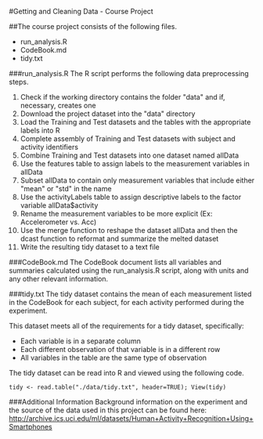 #Getting and Cleaning Data - Course Project

##The course project consists of the following files.
* run_analysis.R
* CodeBook.md
* tidy.txt

###run_analysis.R
The R script performs the following data preprocessing steps.

1. Check if the working directory contains the folder "data" and if, necessary, creates one
2. Download the project dataset into the "data" directory
3. Load the Training and Test datasets and the tables with the appropriate labels into R
4. Complete assembly of Training and Test datasets with subject and activity identifiers
5. Combine Training and Test datasets into one dataset named allData
6. Use the features table to assign labels to the measurement variables in allData
7. Subset allData to contain only measurement variables that include either "mean" or "std" in the name
8. Use the activityLabels table to assign descriptive labels to the factor variable allData$activity 
9. Rename the measurement variables to be more explicit (Ex: Accelerometer vs. Acc)
10. Use the merge function to reshape the dataset allData and then the dcast function to reformat and summarize the melted dataset
11. Write the resulting tidy dataset to a text file

###CodeBook.md 
The CodeBook document lists all variables and summaries calculated using the run_analysis.R script, along with units and any other relevant information.

###tidy.txt 
The tidy dataset contains the mean of each measurement listed in the CodeBook for each subject, for each activity performed during the experiment.

This dataset meets all of the requirements for a tidy dataset, specifically:
* Each variable is in a separate column
* Each different observation of that variable is in a different row
* All variables in the table are the same type of observation

The tidy dataset can be read into R and viewed using the following code.

  `tidy <- read.table("./data/tidy.txt", header=TRUE); View(tidy)`

###Additional Information
Background information on the experiment and the source of the data used in this project can be found here: http://archive.ics.uci.edu/ml/datasets/Human+Activity+Recognition+Using+Smartphones



